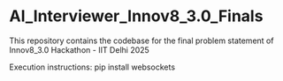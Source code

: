 # AI_Interviewer_Innov8_3.0_Finals
This repository contains the codebase for the final problem statement of Innov8_3.0 Hackathon - IIT Delhi 2025

Execution instructions: 
pip install websockets
